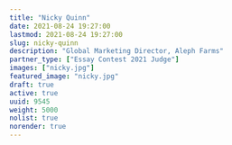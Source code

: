 ```yaml
---
title: "Nicky Quinn"
date: 2021-08-24 19:27:00
lastmod: 2021-08-24 19:27:00
slug: nicky-quinn
description: "Global Marketing Director, Aleph Farms"
partner_type: ["Essay Contest 2021 Judge"]
images: ["nicky.jpg"]
featured_image: "nicky.jpg"
draft: true
active: true
uuid: 9545
weight: 5000
nolist: true
norender: true
---
```

